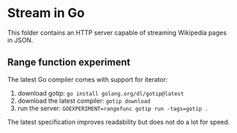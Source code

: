 # Stream in Go

This folder contains an HTTP server capable of streaming Wikipedia pages in
JSON.

## Range function experiment

The latest Go compiler comes with support for iterator:

1. download gotip: `go install golang.org/dl/gotip@latest`
1. download the latest compiler: `gotip download`
1. run the server: `GOEXPERIMENT=rangefunc gotip run -tags=gotip .`

The latest specification improves readability but does not do a lot for speed.
